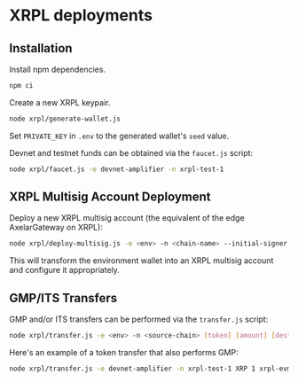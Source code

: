
# XRPL deployments

## Installation

Install npm dependencies.

```sh
npm ci
```

Create a new XRPL keypair.

```bash
node xrpl/generate-wallet.js
```

Set `PRIVATE_KEY` in `.env` to the generated wallet's `seed` value.

Devnet and testnet funds can be obtained via the `faucet.js` script:

```bash
node xrpl/faucet.js -e devnet-amplifier -n xrpl-test-1
```

## XRPL Multisig Account Deployment

Deploy a new XRPL multisig account (the equivalent of the edge AxelarGateway on XRPL):

```bash
node xrpl/deploy-multisig.js -e <env> -n <chain-name> --initial-signer <xrpl-address>
```

This will transform the environment wallet into an XRPL multisig account and configure it appropriately.

## GMP/ITS Transfers

GMP and/or ITS transfers can be performed via the `transfer.js` script:

```bash
node xrpl/transfer.js -e <env> -n <source-chain> [token] [amount] [destination-chain] [destination-address] --gas-fee-amount [gas-fee-amount] --payload [payload]
```

Here's an example of a token transfer that also performs GMP:

```bash
node xrpl/transfer.js -e devnet-amplifier -n xrpl-test-1 XRP 1 xrpl-evm-sidechain 0x0A90c0Af1B07f6AC34f3520348Dbfae73BDa358E --payload 0000000000000000000000000000000000000000000000000000000000000020000000000000000000000000000000000000000000000000000000000000000e474d5020776f726b7320746f6f3f000000000000000000000000000000000000
```
